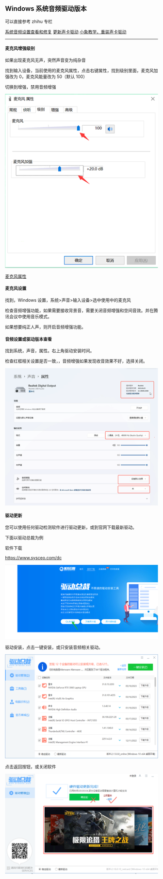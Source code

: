 ## Windows 系统音频驱动版本

可以直接参考 zhihu 专栏

[系统音频设置查看和修复](https://zhuanlan.zhihu.com/p/704273952)
[更新声卡驱动](https://zhuanlan.zhihu.com/p/573516678)
[小象教学，重装声卡驱动](https://www.zhihu.com/question/474810921/answer/3359694150)

---

#### 麦克风增强级别

如果出现麦克风无声，突然声音变为纯杂音

找到输入设备，当前使用的麦克风属性，点击右键属性，找到级别里面，麦克风加强改为 0，麦克风能量改为 50（默认 100）

切换到增强，禁用音频增强

![麦克风属性](image-9.png)

[麦克风属性](https://iknow.lenovo.com.cn/detail/155071)

#### 麦克风设置

找到，Windows 设置，系统>声音>输入设备>选中使用中的麦克风

检查音频增强功能，如果需要接收背景音，需要关闭音频增强和空间音效。并在腾讯会议中使用音乐模式。

如果想要纯正人声，则开启音频增强功能。

#### 音频设置或驱动版本查看

找到系统，声音，属性。右上角驱动安装时间。

检查红框相关设置是否一致，，音频增强如果发现收音效果不好，选择关闭。

![alt text](Clipboard_Screenshot_1756698401.png)

#### 驱动更新

您可以使用任何驱动检测软件进行驱动更新，或到官网下载最新驱动。

下面以驱动总裁为例

软件下载

https://www.sysceo.com/dc

![alt text](8274c8d1c8e09a45e32cb80bffc00864.png)

驱动安装，点击一键安装，或只安装音频相关驱动。

![alt text](b146f1ede918025adb38356c9ed391f1.png)

点击返回按钮，或关闭软件

![alt text](b242e5cf0014aafea7c8ff60e5fe2ebb.png)
